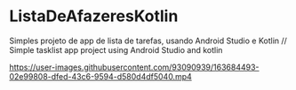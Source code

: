 # ListaDeAfazeresKotlin
Simples projeto de app de lista de tarefas, usando Android Studio e Kotlin // Simple tasklist app project using Android Studio and kotlin

https://user-images.githubusercontent.com/93090939/163684493-02e99808-dfed-43c6-9594-d580d4df5040.mp4

